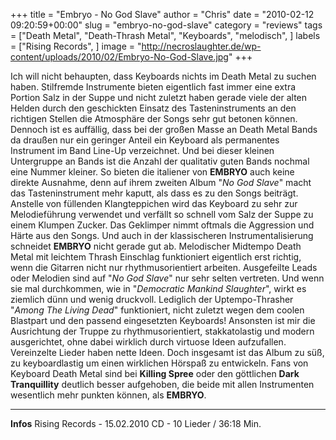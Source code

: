 +++
title = "Embryo - No God Slave"
author = "Chris"
date = "2010-02-12 09:20:59+00:00"
slug = "embryo-no-god-slave"
category = "reviews"
tags = ["Death Metal", "Death-Thrash Metal", "Keyboards", "melodisch", ]
labels = ["Rising Records", ]
image = "http://necroslaughter.de/wp-content/uploads/2010/02/Embryo-No-God-Slave.jpg"
+++

Ich will nicht behaupten, dass Keyboards nichts im Death Metal zu suchen haben. Stilfremde Instrumente bieten eigentlich fast immer eine extra Portion Salz in der Suppe und nicht zuletzt haben gerade viele der alten Helden durch den geschickten Einsatz des Tasteninstruments an den richtigen Stellen die Atmosphäre der Songs sehr gut betonen können. Dennoch ist es auffällig, dass bei der großen Masse an Death Metal Bands da draußen nur ein geringer Anteil ein Keyboard als permanentes Instrument im Band Line-Up verzeichnet. Und bei dieser kleinen Untergruppe an Bands ist die Anzahl der qualitativ guten Bands nochmal eine Nummer kleiner.
So bieten die italiener von **EMBRYO** auch keine direkte Ausnahme, denn auf ihrem zweiten Album "_No God Slave_" macht das Tasteninstrument mehr kaputt, als dass es zu den Songs beiträgt. Anstelle von füllenden Klangteppichen wird das Keyboard zu sehr zur Melodieführung verwendet und verfällt so schnell vom Salz der Suppe zu einem Klumpen Zucker. Das Geklimper nimmt oftmals die Aggression und Härte aus den Songs.
Und auch in der klassischeren Instrumentalisierung schneidet **EMBRYO** nicht gerade gut ab. Melodischer Midtempo Death Metal mit leichtem Thrash Einschlag funktioniert eigentlich erst richtig, wenn die Gitarren nicht nur rhythmusorientiert arbeiten. Ausgefeilte Leads oder Melodien sind auf "_No God Slave_" nur sehr selten vertreten. Und wenn sie mal durchkommen, wie in "_Democratic Mankind Slaughter_", wirkt es ziemlich dünn und wenig druckvoll. Lediglich der Uptempo-Thrasher "_Among The Living Dead_" funktioniert, nicht zuletzt wegen dem coolen Blastpart und den passend eingesetzten Keyboards!
Ansonsten ist mir die Ausrichtung der Truppe zu rhythmusorientiert, stakkatolastig und modern ausgerichtet, ohne dabei wirklich durch virtuose Ideen aufzufallen. Vereinzelte Lieder haben nette Ideen. Doch insgesamt ist das Album zu süß, zu keyboardlastig um einen wirklichen Hörspaß zu entwickeln.
Fans von Keyboard Death Metal sind bei **Killing Spree** oder den göttlichen **Dark Tranquillity** deutlich besser aufgehoben, die beide mit allen Instrumenten wesentlich mehr punkten können, als **EMBRYO**.





---
**Infos**
Rising Records - 15.02.2010
CD - 10 Lieder / 36:18 Min.

